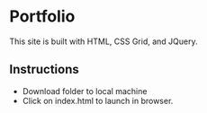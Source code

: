# Portfolio

This site is built with HTML, CSS Grid, and JQuery.

## Instructions

* Download folder to local machine
* Click on index.html to launch in browser.